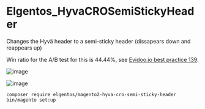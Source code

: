 # Elgentos_HyvaCROSemiStickyHeader

Changes the Hyvä header to a semi-sticky header (dissapears down and reappears up)

Win ratio for the A/B test for this is 44.44%, see [Evidoo.io best practice 139](https://www.evidoo.io/best-practices/139/).

![image](https://github.com/user-attachments/assets/329b7256-ee85-417e-b638-55dc6784e12f)

![image](https://github.com/user-attachments/assets/416feec4-eb3d-497b-8dac-36b159d2546d)

```
composer require elgentos/magento2-hyva-cro-semi-sticky-header
bin/magento set:up
```
